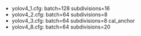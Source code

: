 * yolov4_1.cfg: batch=128 subdivisions=16
* yolov4_2.cfg: batch=64 subdivisions=8
* yolov4_3.cfg: batch=64 subdivisions=8 cal_anchor
* yolov4_8.cfg: batch=64 subdivisions=20
